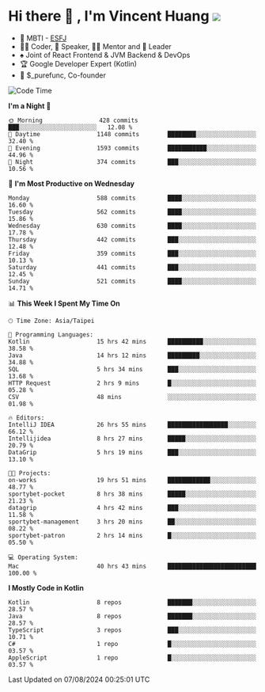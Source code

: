 # Hi there 👋 , I'm Vincent Huang ![](https://komarev.com/ghpvc/?username=Jian-Min-Huang)
- 👀 MBTI - [ESFJ](https://www.16personalities.com/esfj-personality)
- 👨‍💻 Coder, 🎤 Speaker, 👨‍🏫 Mentor and 🚀 Leader
- ♠️ Joint of React Frontend & JVM Backend & DevOps
- 🏆 Google Developer Expert (Kotlin)
- 💼 $_purefunc, Co-founder

<!--START_SECTION:waka-->
![Code Time](http://img.shields.io/badge/Code%20Time-4%2C193%20hrs%2011%20mins-blue)

**I'm a Night 🦉** 

```text
🌞 Morning                428 commits         ███░░░░░░░░░░░░░░░░░░░░░░   12.08 % 
🌆 Daytime                1148 commits        ████████░░░░░░░░░░░░░░░░░   32.40 % 
🌃 Evening                1593 commits        ███████████░░░░░░░░░░░░░░   44.96 % 
🌙 Night                  374 commits         ███░░░░░░░░░░░░░░░░░░░░░░   10.56 % 
```
📅 **I'm Most Productive on Wednesday** 

```text
Monday                   588 commits         ████░░░░░░░░░░░░░░░░░░░░░   16.60 % 
Tuesday                  562 commits         ████░░░░░░░░░░░░░░░░░░░░░   15.86 % 
Wednesday                630 commits         ████░░░░░░░░░░░░░░░░░░░░░   17.78 % 
Thursday                 442 commits         ███░░░░░░░░░░░░░░░░░░░░░░   12.48 % 
Friday                   359 commits         ███░░░░░░░░░░░░░░░░░░░░░░   10.13 % 
Saturday                 441 commits         ███░░░░░░░░░░░░░░░░░░░░░░   12.45 % 
Sunday                   521 commits         ████░░░░░░░░░░░░░░░░░░░░░   14.71 % 
```


📊 **This Week I Spent My Time On** 

```text
🕑︎ Time Zone: Asia/Taipei

💬 Programming Languages: 
Kotlin                   15 hrs 42 mins      ██████████░░░░░░░░░░░░░░░   38.58 % 
Java                     14 hrs 12 mins      █████████░░░░░░░░░░░░░░░░   34.88 % 
SQL                      5 hrs 34 mins       ███░░░░░░░░░░░░░░░░░░░░░░   13.68 % 
HTTP Request             2 hrs 9 mins        █░░░░░░░░░░░░░░░░░░░░░░░░   05.28 % 
CSV                      48 mins             ░░░░░░░░░░░░░░░░░░░░░░░░░   01.98 % 

🔥 Editors: 
IntelliJ IDEA            26 hrs 55 mins      █████████████████░░░░░░░░   66.12 % 
Intellijidea             8 hrs 27 mins       █████░░░░░░░░░░░░░░░░░░░░   20.79 % 
DataGrip                 5 hrs 19 mins       ███░░░░░░░░░░░░░░░░░░░░░░   13.10 % 

🐱‍💻 Projects: 
on-works                 19 hrs 51 mins      ████████████░░░░░░░░░░░░░   48.77 % 
sportybet-pocket         8 hrs 38 mins       █████░░░░░░░░░░░░░░░░░░░░   21.23 % 
datagrip                 4 hrs 42 mins       ███░░░░░░░░░░░░░░░░░░░░░░   11.58 % 
sportybet-management     3 hrs 20 mins       ██░░░░░░░░░░░░░░░░░░░░░░░   08.22 % 
sportybet-patron         2 hrs 14 mins       █░░░░░░░░░░░░░░░░░░░░░░░░   05.50 % 

💻 Operating System: 
Mac                      40 hrs 43 mins      █████████████████████████   100.00 % 
```

**I Mostly Code in Kotlin** 

```text
Kotlin                   8 repos             ███████░░░░░░░░░░░░░░░░░░   28.57 % 
Java                     8 repos             ███████░░░░░░░░░░░░░░░░░░   28.57 % 
TypeScript               3 repos             ███░░░░░░░░░░░░░░░░░░░░░░   10.71 % 
C#                       1 repo              █░░░░░░░░░░░░░░░░░░░░░░░░   03.57 % 
AppleScript              1 repo              █░░░░░░░░░░░░░░░░░░░░░░░░   03.57 % 
```




 Last Updated on 07/08/2024 00:25:01 UTC
<!--END_SECTION:waka-->
